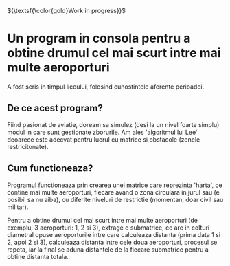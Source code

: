 ${\textsf{\color{gold}Work in progress}}$
# Un program in consola pentru a obtine drumul cel mai scurt intre mai multe aeroporturi

A fost scris in timpul liceului, folosind cunostintele aferente perioadei.

## De ce acest program?

Fiind pasionat de aviatie, doream sa simulez (desi la un nivel foarte simplu) modul in care sunt gestionate zborurile.
Am ales 'algoritmul lui Lee' deoarece este adecvat pentru lucrul cu matrice si obstacole (zonele restricitonate).

## Cum functioneaza?

Programul functioneaza prin crearea unei matrice care reprezinta 'harta', ce contine mai multe aeroporturi, fiecare avand o zona circulara in jurul sau (e posibil sa nu aiba), cu diferite niveluri de restrictie (momentan, doar civil sau militar).

Pentru a obtine drumul cel mai scurt intre mai multe aeroporturi (de exemplu, 3 aeroporturi: 1, 2 si 3), extrage o submatrice, ce are in colturi diametral opuse aeroporturile intre care calculeaza distanta (prima data 1 si 2, apoi 2 si 3), calculeaza distanta intre cele doua aeroporturi, procesul se repeta, iar la final se aduna distantele de la fiecare submatrice pentru a obtine distanta totala.
